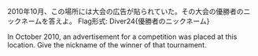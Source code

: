 2010年10月、この場所には大会の広告が貼られていた。その大会の優勝者のニックネームを答えよ。
Flag形式: Diver24{優勝者のニックネーム}

In October 2010, an advertisement for a competition was placed at this location. Give the nickname of the winner of that tournament.
